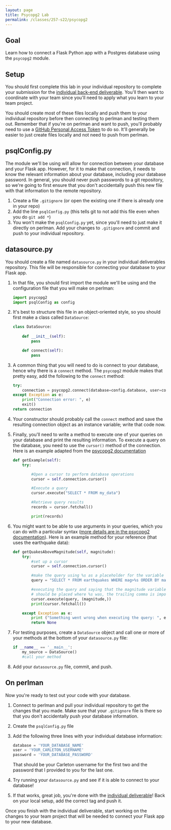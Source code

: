 ```yaml
---
layout: page
title: Psycopg2 Lab
permalink: /classes/257-s22/psycopg2
---
```


## Goal
Learn how to connect a Flask Python app with a Postgres database using the `psycopg2` module.

## Setup

You should first complete this lab in your individual repository to complete your submission for the [individual back-end deliverable](project-4-ind). 
You'll then want to coordinate with your team since you'll need to apply what you learn to your team project.

You should create most of these files locally and push them to your individual repository before then connecting to perlman and testing them out.
Remember that if you're on perlman and want to push, you'll probably need to use a [GitHub Personal Access Token](https://docs.github.com/en/authentication/keeping-your-account-and-data-secure/creating-a-personal-access-token) to do so.
It'll generally be easier to just create files locally and not need to push from perlman.

## psqlConfig.py
The module we'll be using will allow for connection between your database and your Flask app.
However, for it to make that connection, it needs to know the relevant information about your database, including your database password.
In general, you should never push passwords to a git repository, so we're going to first ensure that you don't accidentally push this new file with that information to the remote repository.

1. Create a file `.gitignore` (or open the existing one if there is already one in your repo)
2. Add the line `psqlConfig.py` (this tells git to not add this file even when you do `git add *`)
3. You won't make the `psqlConfig.py` yet, since you'll need to just make it directly on perlman. Add your changes to `.gitignore` and commit and push to your individual repository.



## datasource.py
You should create a file named `datasource.py` in your individual deliverables repository.
This file will be responsible for connecting your database to your Flask app.

1. In that file, you should first import the module we'll be using and the configuration file that you will make on perlman:
    ```python
    import psycopg2
    import psqlConfig as config
    ```

2. It's best to structure this file in an object-oriented style, so you should first make a class called `DataSource`:

    ```python
    class DataSource:
        
        def __init__(self):
            pass

        def connect(self):
            pass
    ```

3. A common thing that you will need to do is connect to your database, hence why there is a `connect` method. The `psycopg2` module makes that pretty easy, add the following to the `connect` method:
    ```python
    try:
        connection = psycopg2.connect(database=config.database, user=config.user, password=config.password, host="localhost")
    except Exception as e:
        print("Connection error: ", e)
        exit()
    return connection
    ```

4. Your constructor should probably call the `connect` method and save the resulting connection object as an instance variable; write that code now.

5. Finally, you'll need to write a method to execute one of your queries on your database and print the resulting information. To execute a query on the database, you need to use the `cursor()` method of the connection. Here is an example adapted from the [psycopg2 documentation](https://www.psycopg.org/docs/install.html#quick-install)
    ```python
    def getExample(self):
        try:

            #Open a cursor to perform database operations
            cursor = self.connection.cursor()

            #Execute a query
            cursor.execute("SELECT * FROM my_data")

            #Retrieve query results
            records = cursor.fetchall()

            print(records)
    ```

6. You might want to be able to use arguments in your queries, which you can do with a particular syntax ([more details are in the psycopg2 documentation](https://www.psycopg.org/docs/usage.html#passing-parameters-to-sql-queries)). Here is an example method for your reference (that uses the earthquake data):
    ```python
    def getQuakesAboveMagnitude(self, magnitude):
        try:
            #set up a cursor
            cursor = self.connection.cursor()

            #make the query using %s as a placeholder for the variable
            query = "SELECT * FROM earthquakes WHERE mag>%s ORDER BY mag DESC"

            #executing the query and saying that the magnitude variable 
            # should be placed where %s was, the trailing comma is important!
            cursor.execute(query, (magnitude,))
            print(cursor.fetchall())

        except Exception as e:
            print ("Something went wrong when executing the query: ", e)
            return None
    ```

7. For testing purposes, create a `DataSource` object and call one or more of your methods at the bottom of your `datasource.py` file:
    ```python
    if __name__ == '__main__':
        my_source = DataSource()
        #call your method
    ```
    
8. Add your `datasource.py` file, commit, and push.


## On perlman
Now you're ready to test out your code with your database. 

1. Connect to perlman and pull your individual repository to get the changes that you made. Make sure that your `.gitignore` file is there so that you don't accidentally push your database information.

2. Create the `psqlConfig.py` file

3. Add the following three lines with your individual database information:
    ```python
    database = 'YOUR_DATABASE_NAME'
    user = 'YOUR_CARLETON_USERNAME'
    password = 'YOUR_DATABASE_PASSWORD'
    ```
    That should be your Carleton username for the first two and the password that I provided to you for the last one.

4. Try running your `datasource.py` and see if it is able to connect to your database!

5. If that works, great job, you're done with the [individual deliverable](project-4-ind)! Back on your local setup, add the correct tag and push it.

Once you finish with the individual deliverable, start working on the changes to your team project that will be needed to connect your Flask app to your new database.